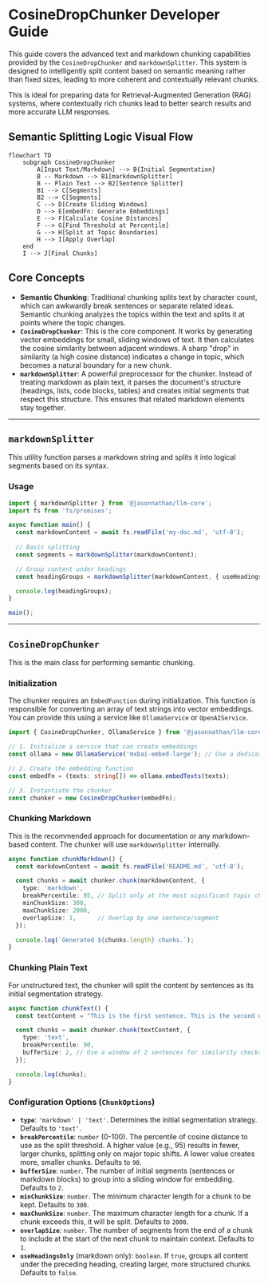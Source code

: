 # CosineDropChunker Developer Guide

This guide covers the advanced text and markdown chunking capabilities provided by the `CosineDropChunker` and `markdownSplitter`. This system is designed to intelligently split content based on semantic meaning rather than fixed sizes, leading to more coherent and contextually relevant chunks.

This is ideal for preparing data for Retrieval-Augmented Generation (RAG) systems, where contextually rich chunks lead to better search results and more accurate LLM responses.

## Semantic Splitting Logic Visual Flow

```mermaid
flowchart TD
    subgraph CosineDropChunker
        A[Input Text/Markdown] --> B{Initial Segmentation}
        B -- Markdown --> B1[markdownSplitter]
        B -- Plain Text --> B2[Sentence Splitter]
        B1 --> C[Segments]
        B2 --> C[Segments]
        C --> D[Create Sliding Windows]
        D --> E[embedFn: Generate Embeddings]
        E --> F[Calculate Cosine Distances]
        F --> G[Find Threshold at Percentile]
        G --> H[Split at Topic Boundaries]
        H --> I[Apply Overlap]
    end
    I --> J[Final Chunks]

```

## Core Concepts

- **Semantic Chunking**: Traditional chunking splits text by character count, which can awkwardly break sentences or separate related ideas. Semantic chunking analyzes the topics within the text and splits it at points where the topic changes.
- **`CosineDropChunker`**: This is the core component. It works by generating vector embeddings for small, sliding windows of text. It then calculates the cosine similarity between adjacent windows. A sharp "drop" in similarity (a high cosine distance) indicates a change in topic, which becomes a natural boundary for a new chunk.
- **`markdownSplitter`**: A powerful preprocessor for the chunker. Instead of treating markdown as plain text, it parses the document's structure (headings, lists, code blocks, tables) and creates initial segments that respect this structure. This ensures that related markdown elements stay together.

---

## `markdownSplitter`

This utility function parses a markdown string and splits it into logical segments based on its syntax.

### Usage

```typescript
import { markdownSplitter } from '@jasonnathan/llm-core';
import fs from 'fs/promises';

async function main() {
  const markdownContent = await fs.readFile('my-doc.md', 'utf-8');
  
  // Basic splitting
  const segments = markdownSplitter(markdownContent);

  // Group content under headings
  const headingGroups = markdownSplitter(markdownContent, { useHeadingsOnly: true });

  console.log(headingGroups);
}

main();
```

---

## `CosineDropChunker`

This is the main class for performing semantic chunking.

### Initialization

The chunker requires an `EmbedFunction` during initialization. This function is responsible for converting an array of text strings into vector embeddings. You can provide this using a service like `OllamaService` or `OpenAIService`.

```typescript
import { CosineDropChunker, OllamaService } from '@jasonnathan/llm-core';

// 1. Initialize a service that can create embeddings
const ollama = new OllamaService('mxbai-embed-large'); // Use a dedicated embedding model

// 2. Create the embedding function
const embedFn = (texts: string[]) => ollama.embedTexts(texts);

// 3. Instantiate the chunker
const chunker = new CosineDropChunker(embedFn);
```

### Chunking Markdown

This is the recommended approach for documentation or any markdown-based content. The chunker will use `markdownSplitter` internally.

```typescript
async function chunkMarkdown() {
  const markdownContent = await fs.readFile('README.md', 'utf-8');

  const chunks = await chunker.chunk(markdownContent, {
    type: 'markdown',
    breakPercentile: 95, // Split only at the most significant topic changes
    minChunkSize: 300,
    maxChunkSize: 2000,
    overlapSize: 1,      // Overlap by one sentence/segment
  });

  console.log(`Generated ${chunks.length} chunks.`);
}
```

### Chunking Plain Text

For unstructured text, the chunker will split the content by sentences as its initial segmentation strategy.

```typescript
async function chunkText() {
  const textContent = "This is the first sentence. This is the second one. A third sentence provides new context and talks about something different.";

  const chunks = await chunker.chunk(textContent, {
    type: 'text',
    breakPercentile: 90,
    bufferSize: 2, // Use a window of 2 sentences for similarity checks
  });

  console.log(chunks);
}
```

### Configuration Options (`ChunkOptions`)

- **`type`**: `'markdown' | 'text'`. Determines the initial segmentation strategy. Defaults to `'text'`.
- **`breakPercentile`**: `number` (0-100). The percentile of cosine distance to use as the split threshold. A higher value (e.g., 95) results in fewer, larger chunks, splitting only on major topic shifts. A lower value creates more, smaller chunks. Defaults to `90`.
- **`bufferSize`**: `number`. The number of initial segments (sentences or markdown blocks) to group into a sliding window for embedding. Defaults to `2`.
- **`minChunkSize`**: `number`. The minimum character length for a chunk to be kept. Defaults to `300`.
- **`maxChunkSize`**: `number`. The maximum character length for a chunk. If a chunk exceeds this, it will be split. Defaults to `2000`.
- **`overlapSize`**: `number`. The number of segments from the end of a chunk to include at the start of the next chunk to maintain context. Defaults to `1`.
- **`useHeadingsOnly`** (markdown only): `boolean`. If `true`, groups all content under the preceding heading, creating larger, more structured chunks. Defaults to `false`.
